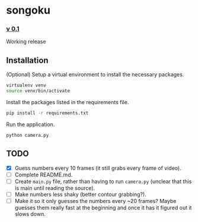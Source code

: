 # songoku

### [v 0.1](https://www.youtube.com/watch?v=H4L9yENEQbI)
Working release

## Installation

(Optional) Setup a virtual environment to install the necessary packages.

```bash
virtualenv venv
source venv/bin/activate
```

Install the packages listed in the requirements file.

```bash
pip install -r requirements.txt
```

Run the application.

```bash
python camera.py
```

## TODO

- [x] Guess numbers every 10 frames (it still grabs every frame of video).
- [ ] Complete README.md.
- [ ] Create `main.py` file, rather than having to run `camera.py` (unclear that this is main until reading the source).
- [ ] Make numbers less shaky (better contour grabbing?).
- [ ] Make it so it only guesses the numbers every ~20 frames? Maybe guesses them really fast at the beginning and once it has it figured out it slows down.
